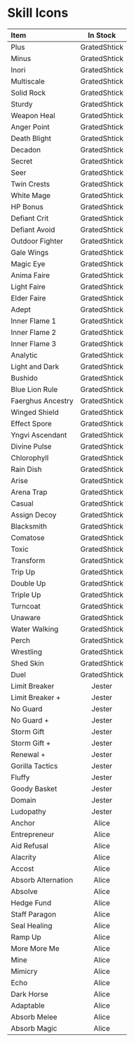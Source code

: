 # Skill Icons

| Item              | In Stock |
| :---------------- | :------: |
| Plus        |   GratedShtick   |
| Minus           |   GratedShtick   |
| Inori    |  GratedShtick   |
| Multiscale |  GratedShtick   |
| Solid Rock        |   GratedShtick   |
| Sturdy          |   GratedShtick   |
| Weapon Heal    |  GratedShtick   |
| Anger Point  |  GratedShtick   |
| Death Blight        |   GratedShtick   |
| Decadon         |   GratedShtick   |
| Secret    |  GratedShtick   |
| Seer |  GratedShtick   |
| Twin Crests        |   GratedShtick   |
| White Mage          |   GratedShtick   |
| HP Bonus    |  GratedShtick   |
| Defiant Crit |  GratedShtick   |
| Defiant Avoid        |   GratedShtick   |
| Outdoor Fighter          |   GratedShtick   |
| Gale Wings    |  GratedShtick   |
| Magic Eye |  GratedShtick   |
| Anima Faire        |   GratedShtick   |
| Light Faire          |   GratedShtick   |
| Elder Faire    |  GratedShtick   |
| Adept |  GratedShtick   |
| Inner Flame 1        |   GratedShtick   |
| Inner Flame 2          |   GratedShtick   |
| Inner Flame 3    |  GratedShtick   |
| Analytic |  GratedShtick   |
| Light and Dark        |   GratedShtick   |
| Bushido         |   GratedShtick   |
| Blue Lion Rule    |  GratedShtick   |
| Faerghus Ancestry |  GratedShtick   |
| Winged Shield        |   GratedShtick   |
| Effect Spore          |   GratedShtick   |
| Yngvi Ascendant    |  GratedShtick   |
| Divine Pulse |  GratedShtick   |
| Chlorophyll        |   GratedShtick   |
| Rain Dish          |   GratedShtick   |
| Arise    |  GratedShtick   |
| Arena Trap |  GratedShtick   |
| Casual        |   GratedShtick   |
| Assign Decoy          |   GratedShtick   |
| Blacksmith    |  GratedShtick   |
| Comatose |  GratedShtick   |
| Toxic        |   GratedShtick   |
| Transform          |   GratedShtick   |
| Trip Up    |  GratedShtick   |
| Double Up |  GratedShtick   |
| Triple Up        |   GratedShtick   |
| Turncoat          |   GratedShtick   |
| Unaware    |  GratedShtick   |
| Water Walking |  GratedShtick   |
| Perch        |   GratedShtick   |
| Wrestling          |   GratedShtick   |
| Shed Skin    |  GratedShtick   |
| Duel |  GratedShtick   |
| Limit Breaker        |   Jester  |
| Limit Breaker +        |   Jester  |
| No Guard        |   Jester  |
| No Guard +        |   Jester  |
| Storm Gift        |   Jester  |
| Storm Gift +        |   Jester  |
| Renewal +        |   Jester  |
| Gorilla Tactics        |   Jester  |
| Fluffy        |   Jester  |
| Goody Basket        |   Jester  |
| Domain        |   Jester  |
| Ludopathy | Jester |
| Anchor        |   Alice   |
| Entrepreneur        |   Alice   |
| Aid Refusal        |   Alice   |
| Alacrity        |   Alice   |
| Accost        |   Alice   |
| Absorb Alternation        |   Alice   |
| Absolve        |   Alice   |
| Hedge Fund        |   Alice   |
| Staff Paragon        |   Alice   |
| Seal Healing        |   Alice   |
| Ramp Up        |   Alice   |
| More More Me        |   Alice   |
| Mine        |   Alice   |
| Mimicry        |   Alice   |
| Echo        |   Alice   |
| Dark Horse        |   Alice   |
| Adaptable        |   Alice   |
| Absorb Melee        |   Alice   |
| Absorb Magic        |   Alice   |